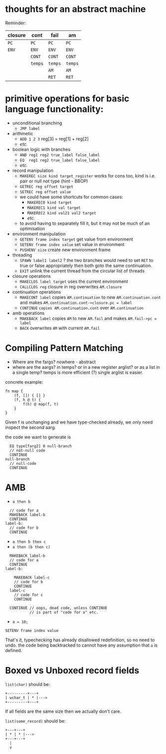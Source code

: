 # thoughts for an abstract machine

Reminder:


| closure | cont    | fail    |    am   |
|---------|---------|---------|---------|
| `PC`    | `PC`    | `PC`    | `PC`    |
| `ENV`   | `ENV`   | `ENV`   | `ENV`   |
|         | `CONT`  | `CONT`  | `CONT`  |
|         | `temps` | `temps` | `temps` |
|         |         | `AM`    | `AM`    |
|         |         | `RET`   | `RET`   |

# primitive operations for basic language functionality:
* unconditional branching
    * `JMP label`
* arithmetic
    * `ADD 1 2 3` reg[3] = reg[1] + reg[2]
    * _etc._
* boolean logic with branches
    * `AND reg1 reg2 true_label false_label`
    * `EQ  reg1 reg2 true_label false_label`
    * _etc._
* record manipulation
    * `MAKEREC size kind target_register` works for cons
      too, kind is i.e. pair or null not type (hint - BBOP)
    * `GETREC reg offset target`
    * `SETREC reg offset value`
    * we could have some shortcuts for common cases:
        * `MAKEREC0 kind target`
        * `MAKEREC1 kind val target`
        * `MAKEREC2 kind val21 val2 target`
        * _etc._
    * to avoid having to separately fill it, but it
      may not be much of an optimisation
* environment manipulation
    * `GETENV frame index target` get value from
      environment
    * `SETENV frame index value` set value in
      environment
    * `PUSHENV size` create new environment frame
* threading
    * `SPAWN label1 label2` ? the two branches would
      need to set `RET` to true or false appropriately
      then both goto the same continuation.
    * `EXIT` unlink the current thread from the circular
      list of threads
* closure operations
    * `MAKECLOS label target` uses the current
      environment
    * `CALLCLOS reg` closure in reg overwrites
      `AM.closure`
* continuation operations
    * `MAKECONT label` copies `AM.continuation` to new
      `AM.continuation.cont` and makes
      `AM.continuation.cont->closure.pc = label`
    * `CONTINUE` `copies AM.continuation.cont` over
      `AM.continuation`
* amb operations
    * `MAKEBACK label` copies `AM` to new `AM.fail` and
      makes `AM.fail->pc = label`
    * `BACK` overwrites `AM` with current `AM.fail`

# Compiling Pattern Matching

* Where are the fargs? nowhere - abstract
* where are the aargs? in temps? or in a new register
  arglist? or as a list in a single temp? temps is more
  efficient (?) single arglist is easier.

concrete example:
```
fn map {
    (f, []) { [] }
    (f, h @ t) {
        f(h) @ map(f, t)
    }
}
```
Given f is unchanging and we have type-checked already,
we only need inspect the second aarg.

the code we want to generate is
```
  EQ type[farg2] 0 null-branch
  // not-null code
  CONTINUE
null-branch
  // null-code
  CONTINUE
```
# AMB

* `a then b`
```
  // code for a
  MAKEBACK label-b
  CONTINUE
label-b:
  // code for b
  CONTINUE
```
* `a then b then c`
* `a then (b then c)`

```
  MAKEBACK label-b
  // code for a
  CONTINUE
label-b:

    MAKEBACK label-c
    // code for b
    CONTINUE
  label-c
    // code for c
    CONTINUE

  CONTINUE // oops, dead code, unless CONTINUE
           // is part of "code for a" etc.
```

* `a = 10;`

```
SETENV frame index value
```
That's it, typechecking has already disallowed
redefinition, so no need to undo.
the code being backtracked to cannot have any assumption
that `a` is defined.

# Boxed vs Unboxed record fields

`list(char)` should be:

```
+---------+---+
| wchar_t | * |--->
+---------+---+
```

If all fields are the same size then we actually don't care.

`list(some_record)` should be:

```
+---+---+
| * | * |--->
+---+---+
  |
  v
```

